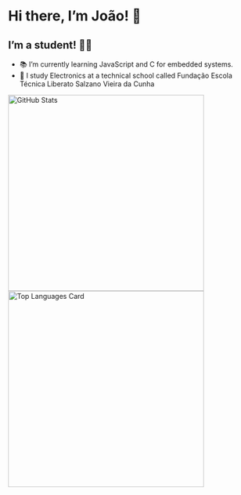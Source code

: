 # Hi there, I’m João! 👋 
## I’m a student! 🐱‍👤

- 📚 I’m currently learning JavaScript and C for embedded systems.
- 📡 I study Electronics at a technical school called Fundação Escola Técnica Liberato Salzano Vieira da Cunha

<a href="https://github.com/joaoschumacher/github-readme-stats">
<img  align="left"  width="400px" alt="GitHub Stats" src="https://github-readme-stats.vercel.app/api?username=joaoschumacher&show_icons=true&theme=tokyonight"/>
</a>
<a href="https://github.com/joaoschumacher/github-readme-stats">
<img  align="left"  width="400px" alt="Top Languages Card" src="https://github-readme-stats.vercel.app/api/top-langs/?username=joaoschumacher&layout=compact&theme=tokyonight"/>
</a>
